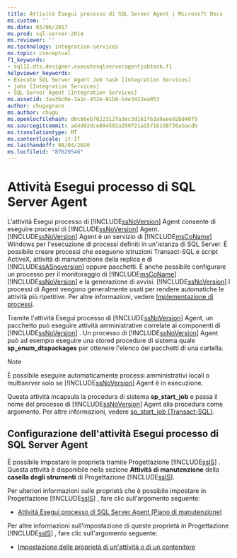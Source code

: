```yaml
---
title: Attività Esegui processo di SQL Server Agent | Microsoft Docs
ms.custom: ''
ms.date: 03/06/2017
ms.prod: sql-server-2014
ms.reviewer: ''
ms.technology: integration-services
ms.topic: conceptual
f1_keywords:
- sql12.dts.designer.executesqlserveragentjobtask.f1
helpviewer_keywords:
- Execute SQL Server Agent Job task [Integration Services]
- jobs [Integration Services]
- SQL Server Agent [Integration Services]
ms.assetid: 3aa3bc0e-1a1c-452e-81b8-b4e3422ea053
author: chugugrace
ms.author: chugu
ms.openlocfilehash: d0c66eb7022312fa3ec3d161f63a9aee92b840f9
ms.sourcegitcommit: ad4d92dce894592a259721a1571b1d8736abacdb
ms.translationtype: MT
ms.contentlocale: it-IT
ms.lasthandoff: 08/04/2020
ms.locfileid: "87629546"
---
```

# <a name="execute-sql-server-agent-job-task"></a>Attività Esegui processo di SQL Server Agent
  L'attività Esegui processo di [!INCLUDE[ssNoVersion](../../includes/ssnoversion-md.md)] Agent consente di eseguire processi di [!INCLUDE[ssNoVersion](../../includes/ssnoversion-md.md)] Agent. [!INCLUDE[ssNoVersion](../../includes/ssnoversion-md.md)] Agent è un servizio di [!INCLUDE[msCoName](../../includes/msconame-md.md)] Windows per l'esecuzione di processi definiti in un'istanza di SQL Server. È possibile creare processi che eseguono istruzioni Transact-SQL e script ActiveX, attività di manutenzione della replica e di [!INCLUDE[ssASnoversion](../../includes/ssasnoversion-md.md)] oppure pacchetti. È anche possibile configurare un processo per il monitoraggio di [!INCLUDE[msCoName](../../includes/msconame-md.md)] [!INCLUDE[ssNoVersion](../../includes/ssnoversion-md.md)] e la generazione di avvisi. [!INCLUDE[ssNoVersion](../../includes/ssnoversion-md.md)] I processi di Agent vengono generalmente usati per rendere automatiche le attività più ripetitive. Per altre informazioni, vedere [Implementazione di processi](../../ssms/agent/implement-jobs.md).  
  
 Tramite l'attività Esegui processo di [!INCLUDE[ssNoVersion](../../includes/ssnoversion-md.md)] Agent, un pacchetto può eseguire attività amministrative correlate ai componenti di [!INCLUDE[ssNoVersion](../../includes/ssnoversion-md.md)] . Un processo di [!INCLUDE[ssNoVersion](../../includes/ssnoversion-md.md)] Agent può ad esempio eseguire una stored procedure di sistema quale **sp_enum_dtspackages** per ottenere l'elenco dei pacchetti di una cartella.  
  
> [!NOTE]  
>  È possibile eseguire automaticamente processi amministrativi locali o multiserver solo se [!INCLUDE[ssNoVersion](../../includes/ssnoversion-md.md)] Agent è in esecuzione.  
  
 Questa attività incapsula la procedura di sistema **sp_start_job** e passa il nome del processo di [!INCLUDE[ssNoVersion](../../includes/ssnoversion-md.md)] Agent alla procedura come argomento. Per altre informazioni, vedere [sp_start_job &#40;Transact-SQL&#41;](/sql/relational-databases/system-stored-procedures/sp-start-job-transact-sql).  
  
## <a name="configuring-the-execute-sql-server-agent-job-task"></a>Configurazione dell'attività Esegui processo di SQL Server Agent  
 È possibile impostare le proprietà tramite Progettazione [!INCLUDE[ssIS](../../../includes/ssis-md.md)] . Questa attività è disponibile nella sezione **Attività di manutenzione** della **casella degli strumenti** di Progettazione [!INCLUDE[ssIS](../../../includes/ssis-md.md)].  
  
 Per ulteriori informazioni sulle proprietà che è possibile impostare in Progettazione [!INCLUDE[ssIS](../../../includes/ssis-md.md)] , fare clic sull'argomento seguente:  
  
-   [Attività Esegui processo di SQL Server Agent &#40;Piano di manutenzione&#41;](../../relational-databases/maintenance-plans/execute-sql-server-agent-job-task-maintenance-plan.md)  
  
 Per altre informazioni sull'impostazione di queste proprietà in Progettazione [!INCLUDE[ssIS](../../../includes/ssis-md.md)] , fare clic sull'argomento seguente:  
  
-   [Impostazione delle proprietà di un'attività o di un contenitore](../set-the-properties-of-a-task-or-container.md)  
  
  
